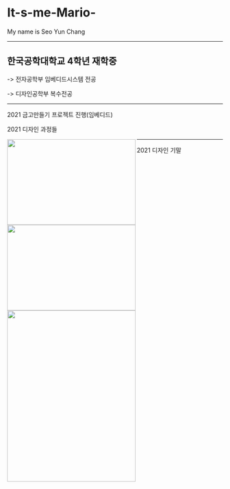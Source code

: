 # It-s-me-Mario-

My name is Seo Yun Chang

----

## 한국공학대학교 4학년 재학중

-> 전자공학부 임베디드시스템 전공

-> 디자인공학부 복수전공

----

2021 금고만들기 프로젝트 진행(임베디드)

2021 디자인 과정들


<img align="left" width="300" height="200" src="https://user-images.githubusercontent.com/102957099/168618849-3a70ff0b-09e0-4182-9aab-6b064042bef7.jpg"><img align="left" width="300" height="200" src="https://user-images.githubusercontent.com/102957099/168618874-1ccfc3c8-8f82-467b-b11d-d40b65ed60cf.jpg">


----


2021 디자인 기말


<img align="center" width="300" height="400" src="https://user-images.githubusercontent.com/102957099/168620109-13a3f0be-8bad-4c8a-8dbb-ace4525050cf.jpg">
